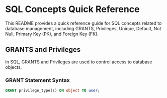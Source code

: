 # SQL Concepts Quick Reference

This README provides a quick reference guide for SQL concepts related to database management, including GRANTS, Privileges, Unique, Default, Not Null, Primary Key (PK), and Foreign Key (FK).

## GRANTS and Privileges

In SQL, GRANTS and Privileges are used to control access to database objects.

### GRANT Statement Syntax

```sql
GRANT privilege_type(s) ON object TO user;